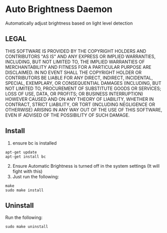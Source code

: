 # Auto Brightness Daemon
Automatically adjust brightness based on light level detection

## LEGAL
THIS SOFTWARE IS PROVIDED BY THE COPYRIGHT HOLDERS AND CONTRIBUTORS "AS IS" AND ANY EXPRESS OR IMPLIED WARRANTIES, INCLUDING, BUT NOT LIMITED TO, THE IMPLIED WARRANTIES OF MERCHANTABILITY AND FITNESS FOR A PARTICULAR PURPOSE ARE DISCLAIMED. IN NO EVENT SHALL THE COPYRIGHT HOLDER OR CONTRIBUTORS BE LIABLE FOR ANY DIRECT, INDIRECT, INCIDENTAL, SPECIAL, EXEMPLARY, OR CONSEQUENTIAL DAMAGES (INCLUDING, BUT NOT LIMITED TO, PROCUREMENT OF SUBSTITUTE GOODS OR SERVICES; LOSS OF USE, DATA, OR PROFITS; OR BUSINESS INTERRUPTION) HOWEVER CAUSED AND ON ANY THEORY OF LIABILITY, WHETHER IN CONTRACT, STRICT LIABILITY, OR TORT (INCLUDING NEGLIGENCE OR OTHERWISE) ARISING IN ANY WAY OUT OF THE USE OF THIS SOFTWARE, EVEN IF ADVISED OF THE POSSIBILITY OF SUCH DAMAGE.

## Install
 1. ensure bc is installed
```
apt-get update
apt-get install bc
```
 2. Ensure Automatic Brightness is turned off in the system settings (It will fight with this)
 3. Just run the following:
```
make
sudo make install
```

## Uninstall
Run the following:
```
sudo make uninstall
```
